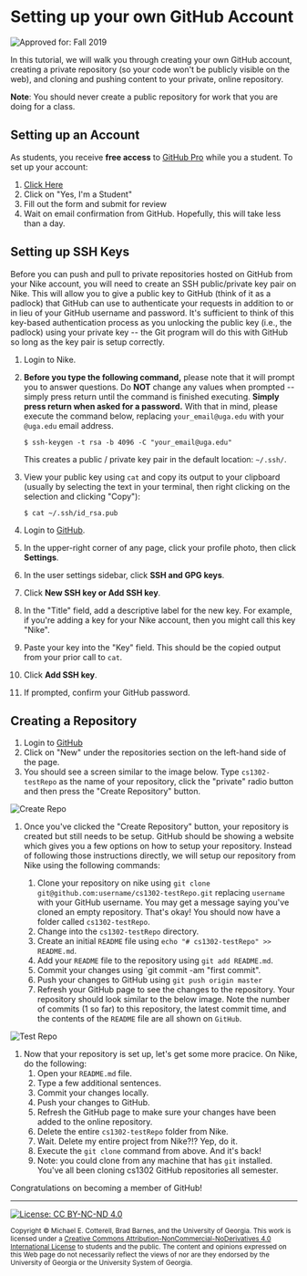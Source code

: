 # Setting up your own GitHub Account

![Approved for: Fall 2019](https://img.shields.io/badge/Approved%20for-Fall%202019-brightgreen)

In this tutorial, we will walk you through creating your own GitHub account, creating a private repository 
(so your code won't be publicly visible on the web), and cloning and pushing content to your private, 
online repository.

**Note**: You should never create a public repository for work that you are doing for a class.

## Setting up an Account

As students, you receive **free access** to [GitHub Pro](https://github.com/pricing) while you a student.
To set up your account:

1. [Click Here](https://education.github.com/pack/join)
1. Click on "Yes, I'm a Student"
1. Fill out the form and submit for review
1. Wait on email confirmation from GitHub. Hopefully, this will take less than a day.

## Setting up SSH Keys

Before you can push and pull to private repositories hosted on GitHub from your Nike account, you
will need to create an SSH public/private key pair on Nike. This will allow you to give a public
key to GitHub (think of it as a padlock) that GitHub can use to authenticate your requests in
addition to or in lieu of your GitHub username and password. It's sufficient to think of this 
key-based authentication process as you unlocking the public key (i.e., the padlock) using your
private key -- the Git program will do this with GitHub so long as the key pair is setup correctly. 

1. Login to Nike.

1. **Before you type the following command,** please note that it will prompt you to answer
   questions. Do **NOT** change any values when prompted -- simply press return until the command is finished
   executing. **Simply press return when asked for a password.** 
   With that in mind, please execute the command below, replacing `your_email@uga.edu` 
   with your `@uga.edu` email address.
   
   ```
   $ ssh-keygen -t rsa -b 4096 -C "your_email@uga.edu"
   ```
  
   This creates a public / private key pair in the default location: `~/.ssh/`.
  
1. View your public key using `cat` and copy its output to your clipboard (usually by selecting
   the text in your terminal, then right clicking on the selection and clicking "Copy"):

   ```
   $ cat ~/.ssh/id_rsa.pub
   ```
   
1. Login to [GitHub](https://www.github.com/).

1. In the upper-right corner of any page, click your profile photo, then click **Settings**.

1. In the user settings sidebar, click **SSH and GPG keys**.

1. Click **New SSH key or Add SSH key**.

1. In the "Title" field, add a descriptive label for the new key. 
   For example, if you're adding a key for your Nike account, then you might call this 
   key "Nike".
   
1. Paste your key into the "Key" field. This should be the copied output from your prior
   call to `cat`.
   
1. Click **Add SSH key**.

1. If prompted, confirm your GitHub password.

## Creating a Repository

1. Login to [GitHub](https://www.github.com/)
1. Click on "New" under the repositories section on the left-hand side of the page.
1. You should see a screen similar to the image below. Type `cs1302-testRepo`
   as the name of your repository, click the "private" radio button and then press
   the "Create Repository" button.

![Create Repo](https://github.com/cs1302uga/cs1302-tutorials/raw/master/img/create_repo.png)

1. Once you've clicked the "Create Repository" button, your repository is created
   but still needs to be setup. GitHub should be showing a website which gives you
   a few options on how to setup your repository. Instead of following those instructions
   directly, we will setup our repository from Nike using the following commands:
   
   1. Clone your repository on nike using `git clone git@github.com:username/cs1302-testRepo.git`
      replacing `username` with your GitHub username. You may get a message saying
      you've cloned an empty repository. That's okay! You should now have a folder
      called `cs1302-testRepo`.
   1. Change into the `cs1302-testRepo` directory.
   1. Create an initial `README` file using `echo "# cs1302-testRepo" >> README.md`.
   1. Add your `README` file to the repository using `git add README.md`.
   1. Commit your changes using `git commit -am "first commit".
   1. Push your changes to GitHub using `git push origin master`
   1. Refresh your GitHub page to see the changes to the repository. Your repository should
      look similar to the below image. Note the number of commits (1 so far) to this
      repository, the latest commit time, and the contents of the `README` file are
      all shown on `GitHub`.
      
![Test Repo](https://github.com/cs1302uga/cs1302-tutorials/raw/master/img/testRepo.png)


1. Now that your repository is set up, let's get some more pracice. On Nike, do the following:
   1. Open your `README.md` file.
   1. Type a few additional sentences.
   1. Commit your changes locally.
   1. Push your changes to GitHub.
   1. Refresh the GitHub page to make sure your changes have been added to the online repository.
   1. Delete the entire `cs1302-testRepo` folder from Nike.
   1. Wait. Delete my entire project from Nike?!? Yep, do it.
   1. Execute the `git clone` command from above. And it's back!
   1. Note: you could clone from any machine that has `git` installed. You've all been cloning
      cs1302 GitHub repositories all semester.
      
Congratulations on becoming a member of GitHub!

<hr/>

[![License: CC BY-NC-ND 4.0](https://img.shields.io/badge/License-CC%20BY--NC--ND%204.0-lightgrey.svg)](http://creativecommons.org/licenses/by-nc-nd/4.0/)

<small>
Copyright &copy; Michael E. Cotterell, Brad Barnes, and the University of Georgia.
This work is licensed under a <a rel="license" href="http://creativecommons.org/licenses/by-nc-nd/4.0/">Creative Commons Attribution-NonCommercial-NoDerivatives 4.0 International License</a> to students and the public.
The content and opinions expressed on this Web page do not necessarily reflect the views of nor are they endorsed by the University of Georgia or the University System of Georgia.
</small>
